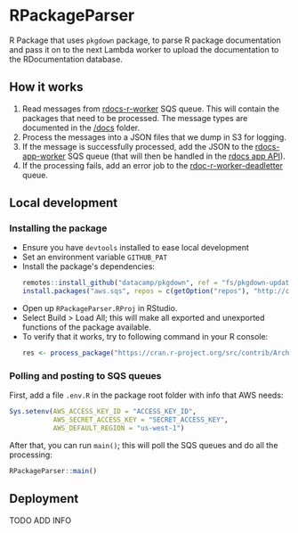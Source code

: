 # RPackageParser

R Package that uses `pkgdown` package, to parse R package documentation and pass it on to the next Lambda worker to upload the documentation to the RDocumentation database.

## How it works

1. Read messages from [rdocs-r-worker](https://us-east-1.console.aws.amazon.com/sqs/v2/home?region=us-east-1#/queues/https%3A%2F%2Fsqs.us-east-1.amazonaws.com%2F301258414863%2Frdoc-r-worker) SQS queue. This will contain the packages that need to be processed. The message types are documented in the [/docs](/docs) folder.
2. Process the messages into a JSON files that we dump in S3 for logging.
3. If the message is successfully processed, add the JSON to the [rdocs-app-worker](https://us-east-1.console.aws.amazon.com/sqs/v2/home?region=us-east-1#/queues/https%3A%2F%2Fsqs.us-east-1.amazonaws.com%2F301258414863%2Frdoc-app-worker) SQS queue (that will then be handled in the [rdocs app API](https://github.com/datacamp/RDocumentation-app/tree/master/api)).
4. If the processing fails, add an error job to the [rdoc-r-worker-deadletter](https://us-east-1.console.aws.amazon.com/sqs/v2/home?region=us-east-1#/queues/https%3A%2F%2Fsqs.us-east-1.amazonaws.com%2F301258414863%2Frdoc-r-worker-deadletter) queue.

## Local development

### Installing the package

- Ensure you have `devtools` installed to ease local development
- Set an environment variable `GITHUB_PAT`
- Install the package's dependencies:
  ```R
  remotes::install_github("datacamp/pkgdown", ref = "fs/pkgdown-updates")
  install.packages("aws.sqs", repos = c(getOption("repos"), "http://cloudyr.github.io/drat"))
  ```
- Open up `RPackageParser.RProj` in RStudio.
- Select Build > Load All; this will make all exported and unexported functions of the package available.
- To verify that it works, try to following command in your R console:
  ```R
  res <- process_package("https://cran.r-project.org/src/contrib/Archive/R6/R6_2.5.0.tar.gz", "R6", "cran")
  ```

### Polling and posting to SQS queues

First, add a file `.env.R` in the package root folder with info that AWS needs:

```R
Sys.setenv(AWS_ACCESS_KEY_ID = "ACCESS_KEY_ID",
           AWS_SECRET_ACCESS_KEY = "SECRET_ACCESS_KEY",
           AWS_DEFAULT_REGION = "us-west-1")

```

After that, you can run `main()`; this will poll the SQS queues and do all the processing:

```R
RPackageParser::main()
```

## Deployment

TODO ADD INFO

